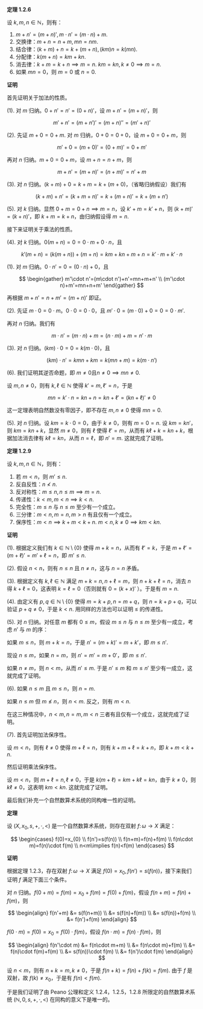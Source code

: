 **定理 1.2.6**

设 $k,m,n \in \mathbb{N}$，则有：

1. $m+n'=(m+n)',m \cdot n'=(m \cdot n)+m$.
2. 交换律：$m+n=n+m,mn=nm$.
3. 结合律：$(k+m)+n=k+(m+n),(km)n=k(mn)$.
4. 分配律：$k(m+n)=km+kn$.
5. 消去律：$k+m=k+n\implies m=n$. $km=kn,k\neq 0\implies m=n$.
6. 如果 $mn=0$，则 $m=0$ 或 $n=0$.

**证明**

首先证明关于加法的性质。

(1). 对 $m$ 归纳。$0+n'=n'=(0+n)'$，设 $m+n'=(m+n)'$，则

$$
m'+n'=(m+n')'=(m+n)''=(m'+n)'
$$

(2). 先证 $m+0=0+m$. 对 $m$ 归纳，$0+0=0+0$，设 $m+0=0+m$，则

$$
m'+0=(m+0)'=(0+m)'=0+m'
$$

再对 $n$ 归纳。$m+0=0+m$，设 $m+n=n+m$，则

$$
m+n'=(m+n)'=(n+m)'=n'+m
$$

(3). 对 $n$ 归纳。$(k+m)+0=k+m=k+(m+0)$，（省略归纳假设）我们有

$$
(k+m)+n'=(k+m+n)'=k+(m+n)'=k+(m+n')
$$

(5). 对 $k$ 归纳。显然 $0+m=0+n \implies m=n$，设 $k'+m=k'+n$，则 $(k+m)'=(k+n)'$，即 $k+m=k+n$，由归纳假设得 $m=n$.

接下来证明关于乘法的性质。

(4). 对 $k$ 归纳。$0(m+n)=0=0\cdot m+0\cdot n$，且

$$
k'(m+n)=(k(m+n))+(m+n)=km+kn+m+n=k'\cdot m+k'\cdot n
$$

(1). 对 $m$ 归纳。$0\cdot n'=0=(0\cdot n)+0$，且

$$
\begin{gather}
m'\cdot n'=(m\cdot n')+n'=mn+m+n' \\
(m'\cdot n)+m'=mn+n+m'
\end{gather}
$$

再根据 $m+n'=n+m'=(m+n)'$ 即证。

(2). 先证 $m\cdot 0=0\cdot m$。$0\cdot 0=0\cdot 0$，且 $m' \cdot 0=(m\cdot 0)+0=0=0\cdot m'$.

再对 $n$ 归纳。我们有

$$
m\cdot n'=(m\cdot n)+m=(n\cdot m)+m=n' \cdot m
$$

(3). 对 $n$ 归纳。$(km)\cdot 0=0=k(m\cdot 0)$，且

$$
(km)\cdot n'=kmn+km=k(mn+m)=k(m\cdot n')
$$

(6). 我们证明其逆否命题，即 $m\neq 0 \text{且} n\neq 0\implies mn\neq 0$.

设 $m,n\neq 0$，则有 $k,\ell \in \mathbb{N}$ 使得 $k'=m,\ell'=n$，于是

$$
mn=k'\cdot n=kn+n=kn+\ell'=(kn+\ell)'\neq 0
$$

这一定理表明自然数没有零因子，即不存在 $m,n\neq 0$ 使得 $mn=0$.

(5). 对 $n$ 归纳。设 $km=k\cdot 0=0$，由于 $k\neq 0$，则有 $m=0=n$. 设 $km=kn'$，则 $km=kn+k$，显然 $m\neq 0$，则有 $\ell$ 使得 $\ell'=m$，从而有 $k\ell+k=kn+k$，根据加法消去律有 $k\ell=kn$，从而 $n=\ell$，即 $n'=m$. 这就完成了证明。

**定理 1.2.9**

设 $k,m,n \in \mathbb{N}$，则有：

1. 若 $m<n$，则 $m'\leq n$.
2. 反自反性：$n \not< n$.
3. 反对称性：$m\leq n,n\leq m \implies m=n$.
4. 传递性：$k<m,m<n \implies k<n$.
5. 完全性：$m\leq n$ 与 $n\leq m$ 至少有一个成立。
6. 三分律：$m<n,m=n,m>n$ 有且仅有一个成立。
7. 保序性：$m<n\implies k+m<k+n$. $m<n,k\neq 0\implies km<kn$.

**证明**

(1). 根据定义我们有 $k \in \mathbb{N} \setminus \{ 0 \}$ 使得 $m+k=n$，从而有 $\ell'=k$，于是 $m+\ell'=(m+\ell)'=m'+\ell=n$，即 $m'\leq n$.

(2). 假设 $n<n$，则有 $n\leq n$ 且 $n\neq n$，这与 $n=n$ 矛盾。

(3). 根据定义有 $k,\ell \in \mathbb{N}$ 满足 $m+k=n,n+\ell=m$，则 $n+k+\ell=n$，消去 $n$ 得 $k+\ell=0$，这表明 $k=\ell=0$（否则就有 $0=(k+x)'$ ）。于是有 $m=n$.

(4). 由定义有 $p,q \in \mathbb{N}\setminus \{ 0 \}$ 使得 $m=k+p,n=m+q$，则 $n=k+p+q$，可以验证 $p+q\neq 0$，于是 $k<n$. 用同样的方法也可以证明 $\leq$ 的传递性。

(5). 对 $n$ 归纳。对任意 $m$ 都有 $0\leq m$，假设 $m\leq n$ 与 $n\leq m$ 至少有一成立，考虑 $n'$ 与 $m$ 的序：

如果 $m\leq n$，则 $m+k=n$，于是 $n'=(m+k)'=m+k'$，即 $m\leq n'$.

现设 $n\leq m$，如果 $n=m$，则 $n'=m'=m+0'$，即 $m\leq n'$.

如果 $n\neq m$，则 $n<m$，从而 $n'\leq m$. 于是 $n'\leq m$ 和 $m\leq n'$ 至少有一成立，这就完成了证明。

(6). 如果 $n\leq m$ 且 $m\leq n$，则 $n=m$.

如果 $n\leq m$ 但 $m \not\leq n$，则 $n<m$. 反之，则有 $m<n$. 

在这三种情况中，$n<m,n=m,m<n$ 三者有且仅有一个成立，这就完成了证明。

(7). 首先证明加法保序性。

设 $m<n$，则有 $\ell\neq 0$ 使得 $m+\ell=n$，则有 $k+m+\ell=k+n$，即 $k+m<k+n$.

然后证明乘法保序性。

设 $m<n$，则 $m+\ell=n,\ell\neq 0$，于是 $k(m+\ell)=km+k\ell=kn$，由于 $k\neq 0$，则 $k\ell\neq 0$，这表明 $km<kn$. 这就完成了证明。

最后我们补充一个自然数算术系统的同构唯一性的证明。

**定理**

设 $(X,x_{0},s,+,\cdot,<)$ 是一个自然数算术系统，则存在双射 $f\colon \omega\to X$ 满足：

$$
\begin{cases}
f(0)=x_{0} \\
f(n')=s(f(n)) \\
f(n+m)=f(n)+f(m) \\
f(n\cdot m)=f(n)\cdot f(m) \\
n<m\implies f(n)<f(m)
\end{cases}
$$

**证明**

根据定理 1.2.3，存在双射 $f\colon \omega\to X$ 满足 $f(0)=x_{0},f(n')=s(f(n))$，接下来我们证明 $f$ 满足下面三个条件。

对 $n$ 归纳。$f(0+m)=f(m)=x_{0}+f(m)=f(0)+f(m)$，假设 $f(n+m)=f(n)+f(m)$，则

$$
\begin{align}
f(n'+m) &= s(f(n+m)) \\
&= s(f(n)+f(m)) \\
&= s(f(n))+f(m) \\
&= f(n')+f(m)
\end{align}
$$

$f(0\cdot m)=f(0)=x_{0}=f(0)\cdot f(m)$，假设 $f(n\cdot m)=f(n)\cdot f(m)$，则

$$
\begin{align}
f(n'\cdot m) &= f(n\cdot m+m) \\
&= f(n\cdot m)+f(m) \\
&= f(n)\cdot f(m)+f(m) \\
&= s(f(n))\cdot f(m) \\
&= f(n')\cdot f(m)
\end{align}
$$

设 $n<m$，则有 $n+k=m,k\neq 0$，于是 $f(n+k)=f(n)+f(k)=f(m)$. 由于 $f$ 是双射，故 $f(k)\neq x_{0}$，于是有 $f(n)<f(m)$.

于是我们证明了由 Peano 公理和定义 1.2.4，1.2.5，1.2.8 所限定的自然数算术系统 $(\mathbb{N},0,s,+,\cdot,<)$ 在同构的意义下是唯一的。